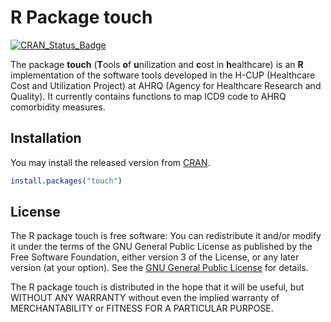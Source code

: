 # R Package touch

[![CRAN_Status_Badge][cranVersion]][cran]

The package **touch** (**T**ools **o**f **u**nilization and **c**ost in
**h**ealthcare) is an **R** implementation of the software tools developed in the
H-CUP (Healthcare Cost and Utilization Project) at AHRQ (Agency for Healthcare
Research and Quality).  It currently contains functions to map ICD9 code to AHRQ
comorbidity measures.


## Installation

You may install the released version from [CRAN][cran].

```R
install.packages("touch")
```


## License

The R package touch is free software: You can redistribute it and/or modify it
under the terms of the GNU General Public License as published by the Free
Software Foundation, either version 3 of the License, or any later version (at
your option).  See the [GNU General Public License][gpl] for details.

The R package touch is distributed in the hope that it will be useful, but
WITHOUT ANY WARRANTY without even the implied warranty of MERCHANTABILITY or
FITNESS FOR A PARTICULAR PURPOSE.


[cranVersion]: http://www.r-pkg.org/badges/version/touch
[cran]: https://CRAN.R-project.org/package=touch
[gpl]: http://www.gnu.org/licenses/
